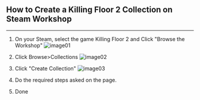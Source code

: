 ## How to Create a Killing Floor 2 Collection on Steam Workshop
----

1. On your Steam, select the game Killing Floor 2 and Click "Browse the Workshop" ![image01](http://i.imgur.com/luQZMus.jpg)

2. Click Browse>Collections ![image02](http://i.imgur.com/oCDlzwV.jpg)

3. Click "Create Collection" ![image03](http://i.imgur.com/C5XyVoL.jpg)

4. Do the required steps asked on the page.

5. Done